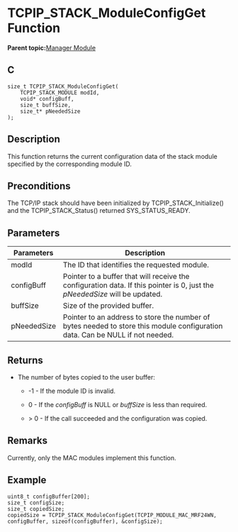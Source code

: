 # TCPIP\_STACK\_ModuleConfigGet Function

**Parent topic:**[Manager Module](GUID-B37C4F4C-DC2D-48D9-9909-AACBA987B57A.md)

## C

```
size_t TCPIP_STACK_ModuleConfigGet(
    TCPIP_STACK_MODULE modId, 
    void* configBuff, 
    size_t buffSize, 
    size_t* pNeededSize
);
```

## Description

This function returns the current configuration data of the stack module specified by the corresponding module ID.

## Preconditions

The TCP/IP stack should have been initialized by TCPIP\_STACK\_Initialize\(\) and the TCPIP\_STACK\_Status\(\) returned SYS\_STATUS\_READY.

## Parameters

|Parameters|Description|
|----------|-----------|
|modId|The ID that identifies the requested module.|
|configBuff|Pointer to a buffer that will receive the configuration data. If this pointer is 0, just the *pNeededSize* will be updated.|
|buffSize|Size of the provided buffer.|
|pNeededSize|Pointer to an address to store the number of bytes needed to store this module configuration data. Can be NULL if not needed.|

## Returns

-   The number of bytes copied to the user buffer:

    -   -1 - If the module ID is invalid.

    -   0 - If the *configBuff* is NULL or *buffSize* is less than required.

    -   \> 0 - If the call succeeded and the configuration was copied.


## Remarks

Currently, only the MAC modules implement this function.

## Example

```
uint8_t configBuffer[200];
size_t configSize;
size_t copiedSize;
copiedSize = TCPIP_STACK_ModuleConfigGet(TCPIP_MODULE_MAC_MRF24WN, configBuffer, sizeof(configBuffer), &configSize);
```

